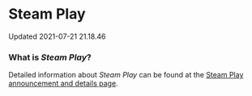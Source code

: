 # Steam Play
Updated 2021-07-21 21.18.46

### What is *Steam Play*?
Detailed information about *Steam Play* can be found at the [Steam Play announcement and details page](https://steamcommunity.com/games/221410/announcements/detail/1696055855739350561).  
  
